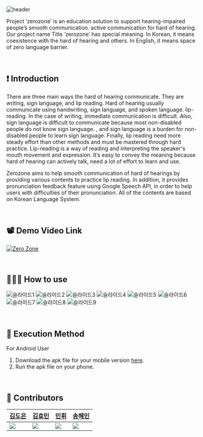 ![header](https://capsule-render.vercel.app/api?type=rect&color=gradient&height=100&section=header&text=%20ZeroZone%20&desc=Communication%20Difficulties%20Zero&fontSize=40&textBg=true&fontAlign=25&descAlign=65&descAlignY=65&descSize=24) 

 Project ‘zerozone’ is an education solution to support hearing-impaired people’s smooth communication. active communication for hard of hearing. Our project name  Title ‘zerozone’ has special meaning. In Korean, it means coexistence with the hard of hearing and others. In English, it means space of zero language barrier. 

<br/>

## ❗️  Introduction
 There are three main ways the hard of hearing communicate. They are writing, sign language, and lip reading. Hard of hearing usually communicate using handwriting, sign language, and spoken language. lip-reading. In the case of writing, immediate communication is difficult. Also, sign language is difficult to communicate because most non-disabled people do not know sign language. , and sign language is a burden for non-disabled people to learn sign language. Finally, lip reading need more steady effort than other methods and must be mastered through hard practice. Lip-reading is a way of reading and interpreting the speaker's mouth movement and expression. It’s easy to convey the meaning because hard of hearing can actively talk, need a lot of effort to learn and use.

 Zerozone aims to help smooth communication of hard of hearings by providing various contents to practice lip reading. In addition, it provides pronunciation feedback feature using Google Speech API, in order to help users with difficulties of their pronunciation. All of the contents are based on Korean Language System.

<br/>


## 📽  Demo Video Link

 [![Zero Zone](![image](https://user-images.githubusercontent.com/61380136/161077171-aebb5943-f1d5-496a-a903-afcd323b9b8c.png))](링크)
 
 <br/>

## 👩🏼‍💻  How to use
![슬라이드1](https://user-images.githubusercontent.com/61380136/161090987-0f705792-7d16-4ebd-a9fd-a521acf4a0d2.jpeg)
![슬라이드2](https://user-images.githubusercontent.com/61380136/161091002-4268611a-6907-496f-8cca-3a50f188aa3b.jpeg)
![슬라이드3](https://user-images.githubusercontent.com/61380136/161091010-2eca022c-10b2-44cd-a1f4-97da08784137.jpeg)
![슬라이드4](https://user-images.githubusercontent.com/61380136/161091012-56006a34-7afe-438f-a4e0-c08fdf38de5a.jpeg)
![슬라이드5](https://user-images.githubusercontent.com/61380136/161091014-32a562e4-3928-402a-93e3-a7e827b3f0e9.jpeg)
![슬라이드6](https://user-images.githubusercontent.com/61380136/161091017-081681f5-00c0-4f3f-be91-2ef4d786bed4.jpeg)
![슬라이드7](https://user-images.githubusercontent.com/61380136/161091020-92618d35-b458-4d34-942c-4c1e20e2a6aa.jpeg)
![슬라이드8](https://user-images.githubusercontent.com/61380136/161091021-e09980c4-4576-474a-af2c-7369c47c6a1e.jpeg)
![슬라이드9](https://user-images.githubusercontent.com/61380136/161091025-6b15a55b-2b26-452b-9c73-e2cb01108863.jpeg)




<br/>

## 📲  Execution Method

  For Android User

1. Download the apk file for your mobile version [here](https://drive.google.com/drive/folders/1pTw9cPq0jb-7RgfSGqDXDVFwQBo_PyRj?usp=sharing).
2. Run the apk file on your phone.



<br/>

## 👥  Contributors

|[김도은](https://github.com/whaeundo25)|[김효민](https://github.com/icecream126)|[민휘](https://github.com/Mingadinga)|[송혜민](https://github.com/songfox00)|
|---|---|---|---|
|<img src="https://github.com/whaeundo25.png">|<img src="https://github.com/icecream126.png">|<img src="https://github.com/Mingadinga.png">|<img src="https://github.com/songfox00.png">|

